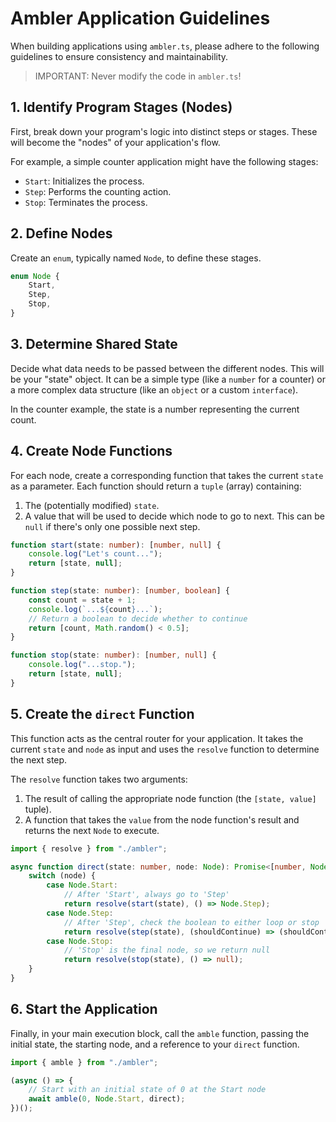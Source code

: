 # Ambler Application Guidelines

When building applications using `ambler.ts`, please adhere to the following guidelines to ensure consistency and maintainability.

> IMPORTANT: Never modify the code in `ambler.ts`!

## 1. Identify Program Stages (Nodes)

First, break down your program's logic into distinct steps or stages. These will become the "nodes" of your application's flow.

For example, a simple counter application might have the following stages:
- `Start`: Initializes the process.
- `Step`: Performs the counting action.
- `Stop`: Terminates the process.

## 2. Define Nodes

Create an `enum`, typically named `Node`, to define these stages.

```typescript
enum Node {
    Start,
    Step,
    Stop,
}
```

## 3. Determine Shared State

Decide what data needs to be passed between the different nodes. This will be your "state" object. It can be a simple type (like a `number` for a counter) or a more complex data structure (like an `object` or a custom `interface`).

In the counter example, the state is a number representing the current count.

## 4. Create Node Functions

For each node, create a corresponding function that takes the current `state` as a parameter. Each function should return a `tuple` (array) containing:
1. The (potentially modified) `state`.
2. A value that will be used to decide which node to go to next. This can be `null` if there's only one possible next step.

```typescript
function start(state: number): [number, null] {
    console.log("Let's count...");
    return [state, null];
}

function step(state: number): [number, boolean] {
    const count = state + 1;
    console.log(`...${count}...`);
    // Return a boolean to decide whether to continue
    return [count, Math.random() < 0.5];
}

function stop(state: number): [number, null] {
    console.log("...stop.");
    return [state, null];
}
```

## 5. Create the `direct` Function

This function acts as the central router for your application. It takes the current `state` and `node` as input and uses the `resolve` function to determine the next step.

The `resolve` function takes two arguments:
1. The result of calling the appropriate node function (the `[state, value]` tuple).
2. A function that takes the `value` from the node function's result and returns the next `Node` to execute.

```typescript
import { resolve } from "./ambler";

async function direct(state: number, node: Node): Promise<[number, Node | null]> {
    switch (node) {
        case Node.Start:
            // After 'Start', always go to 'Step'
            return resolve(start(state), () => Node.Step);
        case Node.Step:
            // After 'Step', check the boolean to either loop or stop
            return resolve(step(state), (shouldContinue) => (shouldContinue ? Node.Step : Node.Stop));
        case Node.Stop:
            // 'Stop' is the final node, so we return null
            return resolve(stop(state), () => null);
    }
}
```

## 6. Start the Application

Finally, in your main execution block, call the `amble` function, passing the initial state, the starting node, and a reference to your `direct` function.

```typescript
import { amble } from "./ambler";

(async () => {
    // Start with an initial state of 0 at the Start node
    await amble(0, Node.Start, direct);
})();
```
